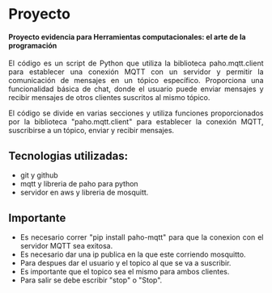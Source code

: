 #  Proyecto
#### Proyecto evidencia para Herramientas computacionales: el arte de la programación

<div style="text-align: justify">
El código es un script de Python que utiliza la biblioteca paho.mqtt.client para establecer una conexión MQTT con un servidor y permitir la comunicación de mensajes en un tópico específico. Proporciona una funcionalidad básica de chat, donde el usuario puede enviar mensajes y recibir mensajes de otros clientes suscritos al mismo tópico.

El código se divide en varias secciones y utiliza funciones proporcionados por la biblioteca "paho.mqtt.client" para establecer la conexión MQTT, suscribirse a un tópico, enviar y recibir mensajes.


## Tecnologias utilizadas:
* git y github
* mqtt y libreria de paho para python
* servidor en aws y libreria de mosquitt.

## Importante
* Es necesario correr "pip install paho-mqtt" para que la conexion con el servidor MQTT sea exitosa.
* Es necesario dar una ip publica en la que este corriendo mosquitto.
* Para despues dar el usuario y el topico al que se va a suscribir.
* Es importante que el topico sea el mismo para ambos clientes.
* Para salir se debe escribir "stop" o "Stop".
</div>
